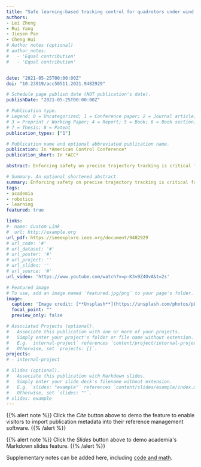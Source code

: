 ```yaml
---
title: "Safe learning-based tracking control for quadrotors under wind disturbances"
authors:
- Lei Zheng
- Rui Yang
- Jiesen Pan
- Cheng Hui
# Author notes (optional)
# author_notes:
#   - 'Equal contribution'
#   - 'Equal contribution'


date: "2021-05-25T00:00:00Z"
doi: "10.23919/acc50511.2021.9482929"

# Schedule page publish date (NOT publication's date).
publishDate: "2021-05-25T00:00:00Z"

# Publication type.
# Legend: 0 = Uncategorized; 1 = Conference paper; 2 = Journal article;
# 3 = Preprint / Working Paper; 4 = Report; 5 = Book; 6 = Book section;
# 7 = Thesis; 8 = Patent
publication_types: ["1"]

# Publication name and optional abbreviated publication name.
publication: In *American Control Conference*
publication_short: In *ACC*

abstract: Enforcing safety on precise trajectory tracking is critical for aerial robotics subject to wind disturbances. In this paper, we present a learning-based safety-preserving cascaded quadratic programming control (SPQC) for safe trajectory tracking under wind disturbances. The SPQC controller consists of a position-level controller and an attitude-level controller. Gaussian Processes (GPs) are utilized to estimate the uncertainties caused by wind disturbances, and then a nominal Lyapunov-based cascaded quadratic program (QP) controller is designed to track the reference trajectory. To avoid unexpected obstacles when tracking, safety constraints represented by control barrier functions (CBFs) are enforced on each nominal QP controller in a way of minimal modification. The performance of the proposed SPQC controller is illustrated through numerical validations of (a) trajectory tracking under different wind disturbances, and (b) trajectory tracking in a cluttered environment with a dense time-varying obstacle field under wind disturbances.

# Summary. An optional shortened abstract.
summary: Enforcing safety on precise trajectory tracking is critical for aerial robotics subject to wind disturbances. In this paper, we present a learning-based safety-preserving cascaded quadratic programming control for safe trajectory tracking under wind disturbances. 
tags:
- academia
- robotics
- learning
featured: true

links:
#- name: Custom Link
#  url: http://example.org
url_pdf: https://ieeexplore.ieee.org/document/9482929
# url_code: '#'
# url_dataset: '#'
# url_poster: '#'
# url_project: ''
# url_slides: ''
# url_source: '#'
url_video: 'https://www.youtube.com/watch?v=p-K3v9Z4OvA&t=2s'

# Featured image
# To use, add an image named `featured.jpg/png` to your page's folder. 
image:
  caption: 'Image credit: [**Unsplash**](https://unsplash.com/photos/pLCdAaMFLTE)'
  focal_point: ""
  preview_only: false

# Associated Projects (optional).
#   Associate this publication with one or more of your projects.
#   Simply enter your project's folder or file name without extension.
#   E.g. `internal-project` references `content/project/internal-project/index.md`.
#   Otherwise, set `projects: []`.
projects:
# - internal-project

# Slides (optional).
#   Associate this publication with Markdown slides.
#   Simply enter your slide deck's filename without extension.
#   E.g. `slides: "example"` references `content/slides/example/index.md`.
#   Otherwise, set `slides: ""`.
# slides: example
---
```


{{% alert note %}}
Click the *Cite* button above to demo the feature to enable visitors to import publication metadata into their reference management software.
{{% /alert %}}

{{% alert note %}}
Click the *Slides* button above to demo academia's Markdown slides feature.
{{% /alert %}}

Supplementary notes can be added here, including [code and math](https://sourcethemes.com/academic/docs/writing-markdown-latex/).

